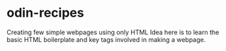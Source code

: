 # odin-recipes
Creating few simple webpages using only HTML
Idea here is to learn the basic HTML boilerplate and key tags involved in making a webpage.
